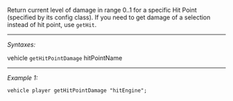 Return current level of damage in range 0..1 for a specific Hit Point (specified by its config class).
If you need to get damage of a selection instead of hit point, use `getHit`.


---
*Syntaxes:*

vehicle `getHitPointDamage` hitPointName

---
*Example 1:*

```sqf
vehicle player getHitPointDamage "hitEngine";
```